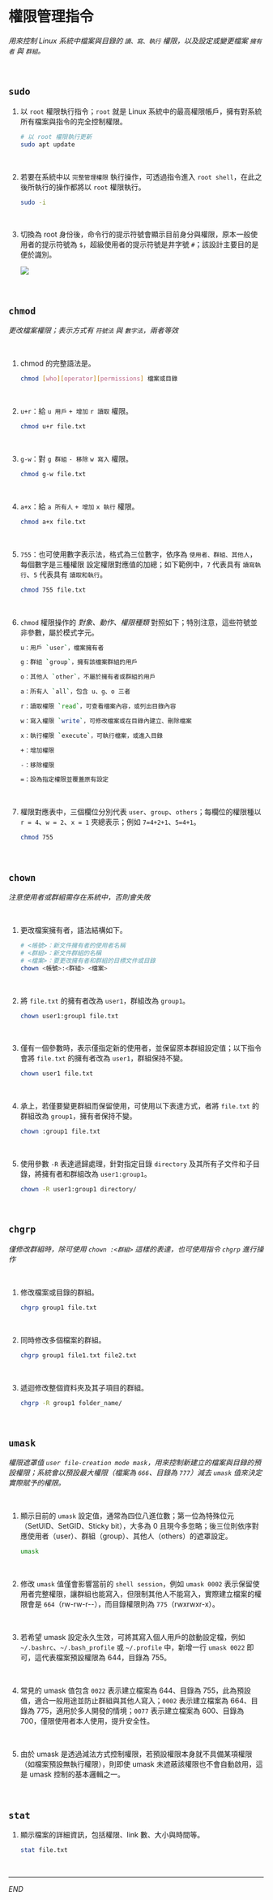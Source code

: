 # 權限管理指令

_用來控制 Linux 系統中檔案與目錄的 `讀、寫、執行` 權限，以及設定或變更檔案 `擁有者` 與 `群組`。_

<br>

## `sudo`

1. 以 `root` 權限執行指令；`root` 就是 Linux 系統中的最高權限帳戶，擁有對系統所有檔案與指令的完全控制權限。

    ```bash
    # 以 root 權限執行更新
    sudo apt update
    ```

<br>

2. 若要在系統中以 `完整管理權限` 執行操作，可透過指令進入 `root shell`，在此之後所執行的操作都將以 `root` 權限執行。

    ```bash
    sudo -i
    ```

<br>

3. 切換為 root 身份後，命令行的提示符號會顯示目前身分與權限，原本一般使用者的提示符號為 `$`，超級使用者的提示符號是井字號 `#`；該設計主要目的是便於識別。

    ![](images/img_34.png)

<br>

## `chmod`

_更改檔案權限；表示方式有 `符號法` 與 `數字法`，兩者等效_

<br>

1. chmod 的完整語法是。

    ```bash
    chmod [who][operator][permissions] 檔案或目錄
    ```

<br>

2. `u+r`：給 `u 用戶` `+ 增加` `r 讀取` 權限。

    ```bash
    chmod u+r file.txt
    ```

<br>

3. `g-w`：對 `g 群組` `- 移除` `w 寫入` 權限。

    ```bash
    chmod g-w file.txt
    ```

<br>

4. `a+x`：給 `a 所有人` `+ 增加` `x 執行` 權限。

    ```bash
    chmod a+x file.txt
    ```

<br>

5. `755`：也可使用數字表示法，格式為三位數字，依序為 `使用者、群組、其他人`，每個數字是三種權限 設定權限對應值的加總；如下範例中，`7` 代表具有 `讀寫執行`、`5` 代表具有 `讀取和執行`。

    ```bash
    chmod 755 file.txt
    ```

<br>

6. `chmod` 權限操作的 _對象、動作、權限種類_ 對照如下；特別注意，這些符號並非參數，屬於模式字元。

    ```bash
    u：用戶 `user`，檔案擁有者

    g：群組 `group`，擁有該檔案群組的用戶

    o：其他人 `other`，不屬於擁有者或群組的用戶

    a：所有人 `all`，包含 u、g、o 三者

    r：讀取權限 `read`，可查看檔案內容，或列出目錄內容

    w：寫入權限 `write`，可修改檔案或在目錄內建立、刪除檔案

    x：執行權限 `execute`，可執行檔案，或進入目錄

    +：增加權限

    -：移除權限

    =：設為指定權限並覆蓋原有設定
    ```

<br>

7. 權限對應表中，三個欄位分別代表 `user`、`group`、`others`；每欄位的權限種以 `r = 4`、`w = 2`、`x = 1` 夾總表示；例如 `7=4+2+1`、`5=4+1`。

    ```bash
    chmod 755
    ```

<br>

## `chown`

_注意使用者或群組需存在系統中，否則會失敗_

<br>

1. 更改檔案擁有者，語法結構如下。

    ```bash
    # <帳號>：新文件擁有者的使用者名稱
    # <群組>：新文件群組的名稱
    # <檔案>：要更改擁有者和群組的目標文件或目錄
    chown <帳號>:<群組> <檔案>
    ```

<br>

2. 將 `file.txt` 的擁有者改為 `user1`，群組改為 `group1`。

    ```bash
    chown user1:group1 file.txt
    ```

<br>

3. 僅有一個參數時，表示僅指定新的使用者，並保留原本群組設定值；以下指令會將 `file.txt` 的擁有者改為 `user1`，群組保持不變。

    ```bash
    chown user1 file.txt
    ```

<br>

4. 承上，若僅要變更群組而保留使用，可使用以下表達方式，者將 `file.txt` 的群組改為 `group1`，擁有者保持不變。

    ```bash
    chown :group1 file.txt
    ```

<br>

5. 使用參數 `-R` 表達遞歸處理，針對指定目錄 `directory` 及其所有子文件和子目錄，將擁有者和群組改為 `user1:group1`。

    ```bash
    chown -R user1:group1 directory/
    ```

<br>

## `chgrp`

_僅修改群組時，除可使用 `chown :<群組>` 這樣的表達，也可使用指令 `chgrp` 進行操作_

<br>

1. 修改檔案或目錄的群組。

    ```bash
    chgrp group1 file.txt
    ```

<br>

2. 同時修改多個檔案的群組。

    ```bash
    chgrp group1 file1.txt file2.txt
    ```

<br>

3. 遞迴修改整個資料夾及其子項目的群組。

    ```bash
    chgrp -R group1 folder_name/
    ```

<br>

## `umask`

_權限遮罩值 `user file-creation mode mask`，用來控制新建立的檔案與目錄的預設權限；系統會以預設最大權限（檔案為 `666`、目錄為 `777`）減去 `umask` 值來決定實際賦予的權限。_

<br>

1. 顯示目前的 `umask` 設定值，通常為四位八進位數；第一位為特殊位元（SetUID、SetGID、Sticky bit），大多為 0 且現今多忽略；後三位則依序對應使用者（user）、群組（group）、其他人（others）的遮罩設定。

    ```bash
    umask
    ```

<br>

2. 修改 `umask` 值僅會影響當前的 `shell session`，例如 `umask 0002` 表示保留使用者完整權限，讓群組也能寫入，但限制其他人不能寫入，實際建立檔案的權限會是 `664`（rw-rw-r--），而目錄權限則為 `775`（rwxrwxr-x）。

<br>

3. 若希望 umask 設定永久生效，可將其寫入個人用戶的啟動設定檔，例如 `~/.bashrc`、`~/.bash_profile` 或 `~/.profile` 中，新增一行 `umask 0022` 即可，這代表檔案預設權限為 644，目錄為 755。

<br>

4. 常見的 umask 值包含 `0022` 表示建立檔案為 644、目錄為 755，此為預設值，適合一般用途並防止群組與其他人寫入；`0002` 表示建立檔案為 664、目錄為 775，適用於多人開發的情境；`0077` 表示建立檔案為 600、目錄為 700，僅限使用者本人使用，提升安全性。

<br>

5. 由於 umask 是透過減法方式控制權限，若預設權限本身就不具備某項權限（如檔案預設無執行權限），則即使 umask 未遮蔽該權限也不會自動啟用，這是 umask 控制的基本邏輯之一。

<br>

## `stat`

1. 顯示檔案的詳細資訊，包括權限、link 數、大小與時間等。

    ```bash
    stat file.txt
    ```

<br>

___

_END_